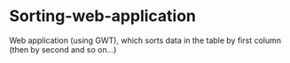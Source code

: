 # Sorting-web-application
Web application (using GWT), which sorts data in the table by first column (then by second and so on...)
